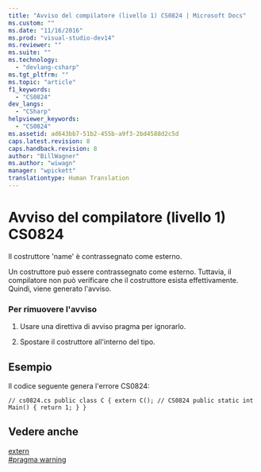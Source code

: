 ```yaml
---
title: "Avviso del compilatore (livello 1) CS0824 | Microsoft Docs"
ms.custom: ""
ms.date: "11/16/2016"
ms.prod: "visual-studio-dev14"
ms.reviewer: ""
ms.suite: ""
ms.technology: 
  - "devlang-csharp"
ms.tgt_pltfrm: ""
ms.topic: "article"
f1_keywords: 
  - "CS0824"
dev_langs: 
  - "CSharp"
helpviewer_keywords: 
  - "CS0824"
ms.assetid: ad643bb7-51b2-455b-a9f3-2bd4588d2c5d
caps.latest.revision: 8
caps.handback.revision: 8
author: "BillWagner"
ms.author: "wiwagn"
manager: "wpickett"
translationtype: Human Translation
---
```

# Avviso del compilatore (livello 1) CS0824
Il costruttore 'name' è contrassegnato come esterno.  
  
 Un costruttore può essere contrassegnato come esterno. Tuttavia, il compilatore non può verificare che il costruttore esista effettivamente. Quindi, viene generato l'avviso.  
  
### Per rimuovere l'avviso  
  
1.  Usare una direttiva di avviso pragma per ignorarlo.  
  
2.  Spostare il costruttore all'interno del tipo.  
  
## Esempio  
 Il codice seguente genera l'errore CS0824:  
  
```  
// cs0824.cs public class C { extern C(); // CS0824 public static int Main() { return 1; } }  
```  
  
## Vedere anche  
 [extern](../../csharp/language-reference/keywords/extern.md)   
 [\#pragma warning](../../csharp/language-reference/preprocessor-directives/preprocessor-pragma-warning.md)
